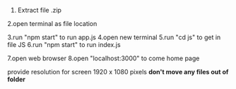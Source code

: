 1.  Extract file .zip

2.open terminal as file location

3.run "npm start" to run app.js
4.open new terminal
5.run "cd js" to get in file JS
6.run "npm start" to run index.js

7.open web browser
8.open "localhost:3000" to come home page

provide resolution for screen 1920 x 1080 pixels
**don't move any files out of folder**


